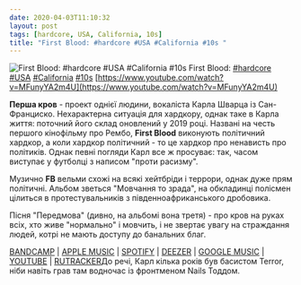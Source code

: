 ```yaml
---
date: 2020-04-03T11:10:32
layout: post
tags: [hardcore, USA, California, 10s]
title: "First Blood: #hardcore #USA #California #10s "
---
```

![First Blood: #hardcore #USA #California #10s ](https://i.ytimg.com/vi/MFunyYA2m4U/maxresdefault.jpg)
First Blood: [#hardcore](/tags/#hardcore) [#USA](/tags/#USA) [#California](/tags/#California) [#10s](/tags/#10s) [https://www.youtube.com/watch?v=MFunyYA2m4U](https://www.youtube.com/watch?v=MFunyYA2m4U)

**Перша кров** - проект однієї людини, вокаліста Карла Шварца із Сан-Франциско. Нехарактерна ситуація для хардкору, однак таке в Карла життя: поточний його склад оновлений у 2019 році. Названі на честь першого кінофільму про Рембо, **First Blood** виконують політичний хардкор, а коли хардкор політичний - то це хардкор про ненависть про політиків. Однак певні погляди Карл все ж просуває: так, часом виступає у футболці з написом &quot;проти расизму&quot;.

Музично **FB** вельми схожі на всякі хейтбріди і террори, однак дуже прям політичні. Альбом зветься &quot;Мовчання то зрада&quot;, на обкладинці полісмен цілиться в протестувальників з південноафриканського дробовика.

Пісня &quot;Передмова&quot; (дивно, на альбомі вона третя) - про кров на руках всіх, хто живе &quot;нормально&quot; і мовчить, і не звертає увагу на страждання людей, котрі не мають доступу до банальних благ.

[BANDCAMP](https://bullettoothhq.bandcamp.com/album/silence-is-betrayal) | [APPLE MUSIC](https://music.apple.com/au/album/silence-is-betrayal/397886168) | [SPOTIFY](https://open.spotify.com/album/7tIMZsN8CNgmkgA5zFulUv) | [DEEZER](https://www.deezer.com/album/681543?utm_source=deezer&amp;utm_content=album-681543&amp;utm_term=1601611822_1585901218&amp;utm_medium=web) | [GOOGLE MUSIC](https://play.google.com/music/m/Bxo7uysdeiujeppiy4eea4y5apa?t=Silence_Is_Betrayal_-_First_Blood) | [YOUTUBE](https://www.youtube.com/playlist?list=OLAK5uy_m2Cxir9avhTtFOtkJlLrBlbXy6kFpgwTs) | [RUTRACKER](https://rutracker.org/forum/viewtopic.php?t=5359018)До речі, Карл кілька років був басистом Terror, ніби навіть грав там водночас із фронтменом Nails Тоддом.